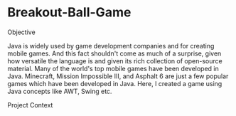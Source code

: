 # Breakout-Ball-Game 

Objective 

Java is widely used by game development companies and for creating mobile games. And this fact shouldn't come as much of a surprise, given how versatile the language is and given its rich collection of open-source material. Many of the world's top mobile games have been developed in Java. Minecraft, Mission Impossible III, and Asphalt 6 are just a few popular games which have been developed in Java. Here, I created a game using Java concepts like AWT, Swing etc.


Project Context




